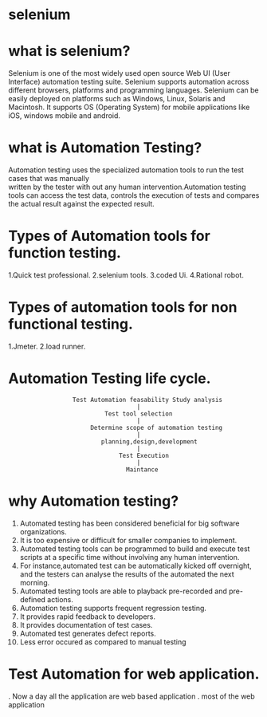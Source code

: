 # selenium
# what is selenium?
Selenium is one of the most widely used open source Web UI (User Interface) automation testing suite.
Selenium supports automation across different browsers, platforms and programming languages.
Selenium can be easily deployed on platforms such as Windows, Linux, Solaris and Macintosh.
It supports OS (Operating System) for mobile applications like iOS, windows mobile and android.
# what is Automation Testing?
Automation testing uses the specialized automation tools to run the test cases that was manually  
written by the tester with out any human intervention.Automation testing tools can access the test data,
controls the execution of tests and compares the actual result against the expected result.
# Types of Automation tools for function testing.
1.Quick test professional.
2.selenium tools.
3.coded Ui.
4.Rational robot.
# Types of automation tools for non functional testing.
1.Jmeter.
2.load runner.
# Automation Testing life cycle.
                      
                      Test Automation feasability Study analysis
                                        |
                               Test tool selection                 
                                        |
                           Determine scope of automation testing
                                        |
                              planning,design,development
                                        |
                                   Test Execution
                                        |
                                     Maintance
# why Automation testing?
1. Automated testing has been considered beneficial for big software organizations.
2. It is too expensive or difficult for smaller companies to implement.
3. Automated testing tools can be programmed to build and execute test scripts at a specific time without involving any human intervention.
4. For instance,automated test can be automatically kicked off overnight, and the testers can analyse the results of the automated the next morning.
5. Automated testing tools are able to playback pre-recorded and pre-defined actions.
6. Automation testing supports frequent regression testing.
7. It provides rapid feedback to developers.
8. It provides documentation of test cases.
9. Automated test generates defect reports.
10. Less error occured as compared to manual testing
# Test Automation for web application.
 . Now a day all the application are web based application 
 . most of the web application 
